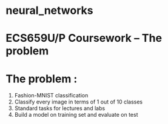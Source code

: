 # neural_networks

# ECS659U/P Coursework – The problem

# The problem :
1) Fashion-MNIST classification 
2) Classify every image in terms of 1 out of 10 classes 
3) Standard tasks for lectures and labs
4) Build a model on training set and evaluate on test 

